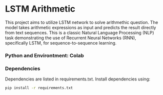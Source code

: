 # LSTM Arithmetic

This project aims to utilize LSTM network to solve arithmethic question. The model takes arithmetic expressions as input and predicts the result directly from text sequences. This is a classic Natural Language Processing (NLP) task demonstrating the use of Recurrent Neural Networks (RNN), specifically LSTM, for sequence-to-sequence learning.

### Python and Environtment: Colab

### Dependencies

Dependencies are listed in requirements.txt. Install dependencies using:

```bash
pip install -r requirements.txt
```
